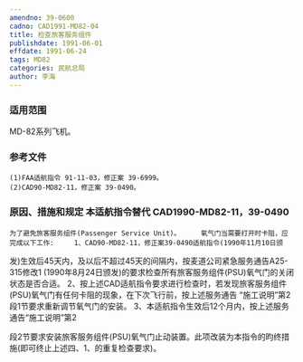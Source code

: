 ```yaml
---
amendno: 39-0600
cadno: CAD1991-MD82-04
title: 检查旅客服务组件
publishdate: 1991-06-01
effdate: 1991-06-24
tags: MD82
categories: 民航总局
author: 李海
---
```


### 适用范围 
MD-82系列飞机。

<!--more-->
### 参考文件
    (1)FAA适航指令 91-11-03，修正案 39-6999。
    (2)CAD90-MD82-11，修正案 39-0490。

### 原因、措施和规定 本适航指令替代 CAD1990-MD82-11，39-0490 
    为了避免旅客服务组件(Passenger Service Unit)。     氧气门当需要打开时卡阻，应完成以下工作:     1、CAD90-MD82-11，修正案39-0490适航指令(1990年11月10日颁
发)生效后45天内，及以后不超过45天的间隔内，按麦道公司紧急服务通告A25-315修改1 (1990年8月24日颁发)的要求检查所有旅客服务组件(PSU)氧气门的关闭状态是否合适。 
    2、按上述CAD适航指令要求进行检查时，若发现旅客服务组件(PSU)氧气门有任何卡阻的现象，在下次飞行前，按上述服务通告 “施工说明”第2段1节要求重新调节氧气门的安装。 
3、本适航指令生效后12个月内，按上述服务通告“施工说明”第2
  
段2节要求安装旅客服务组件(PSU)氧气门止动装置。此项改装为本指令的昀终措施(即可终止上述四、1、的重复检查要求)。
